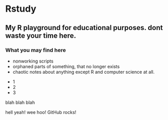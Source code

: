 # Rstudy
## My R playground for educational purposes. dont waste your time here.
### What you may find here
- nonworking scripts
- orphaned parts of something, that no longer exists
- chaotic notes about anything except R and computer science at all.

* 1
* 2
* 3

blah blah blah

hell yeah! wee hoo! GitHub rocks!
